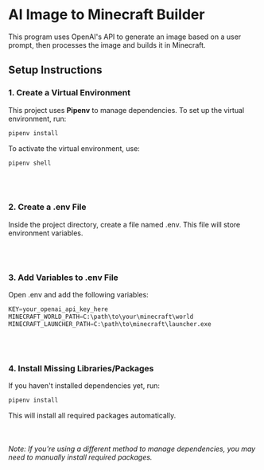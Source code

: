 # AI Image to Minecraft Builder

This program uses OpenAI's API to generate an image based on a user prompt, then processes the image and builds it in Minecraft.
<br>

## Setup Instructions

### 1. Create a Virtual Environment
This project uses **Pipenv** to manage dependencies. To set up the virtual environment, run:

```sh
pipenv install
```

To activate the virtual environment, use:
```python
pipenv shell
```
<br>
<br>


### 2. Create a .env File
Inside the project directory, create a file named .env. This file will store environment variables.

<br>
<br>


### 3. Add Variables to .env File
Open .env and add the following variables:
```python
KEY=your_openai_api_key_here
MINECRAFT_WORLD_PATH=C:\path\to\your\minecraft\world
MINECRAFT_LAUNCHER_PATH=C:\path\to\minecraft\launcher.exe
```
<br>
<br>


### 4. Install Missing Libraries/Packages
If you haven't installed dependencies yet, run:
```python
pipenv install
```
This will install all required packages automatically.

<br>


###### Note: If you're using a different method to manage dependencies, you may need to manually install required packages.
<br>
